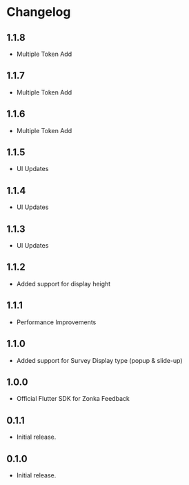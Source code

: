 # Changelog

## 1.1.8
- Multiple Token Add

## 1.1.7
- Multiple Token Add

## 1.1.6
- Multiple Token Add

## 1.1.5
- UI Updates

## 1.1.4
- UI Updates

## 1.1.3
- UI Updates

## 1.1.2
- Added support for display height

## 1.1.1
- Performance Improvements

## 1.1.0
- Added support for Survey Display type (popup & slide-up)

## 1.0.0
- Official Flutter SDK for Zonka Feedback

## 0.1.1
- Initial release.

## 0.1.0
- Initial release.



